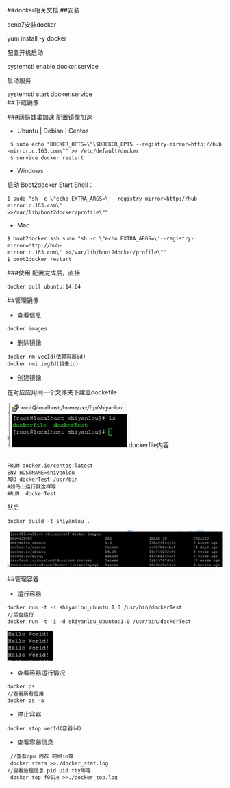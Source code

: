 ##docker相关文档
##安装

ceno7安装docker

yum install -y docker

配置开机启动

systemctl enable docker.service

启动服务

systemctl start docker.service  
##下载镜像

###网易蜂巢加速
 配置镜像加速   

- Ubuntu | Debian | Centos    

``` 
 $ sudo echo "DOCKER_OPTS=\"\$DOCKER_OPTS --registry-mirror=http://hub
-mirror.c.163.com\"" >> /etc/default/docker
 $ service docker restart 
``` 
-  Windows  

启动 Boot2docker Start Shell：  
```
$ sudo "sh -c \"echo EXTRA_ARGS=\'--registry-mirror=http://hub-mirror.c.163.com\' 
>>/var/lib/boot2docker/profile\""

```  
- Mac  

```
$ boot2docker ssh sudo "sh -c \"echo EXTRA_ARGS=\'--registry-mirror=http://hub-
mirror.c.163.com\' >>/var/lib/boot2docker/profile\"" 
$ boot2docker restart
```
###使用
配置完成后，直接  
```
docker pull ubuntu:14.04
```

##管理镜像
- 查看信息  

```
docker images
```
- 删除镜像  
```
docker rm vecId(依赖容器id)
docker rmi imgId(镜像id)
```
- 创建镜像  

在对应应用同一个文件夹下建立dockefile

 ![文件夹情况]( assets/dockerfile1.jpg) 
dockerfile内容  
```

FROM docker.io/centos:latest
ENV HOSTNAME=shiyanlou
ADD dockerTest /usr/bin
#如马上运行就这样写
#RUN  dockerTest 
```
然后  
```
docker build -t shiyanlou .
```
 ![镜像](assets/dock2.jpg) 


##管理容器
- 运行容器  

```
docker run -t -i shiyanlou_ubuntu:1.0 /usr/bin/dockerTest
//后台运行
docker run -t -i -d shiyanlou_ubuntu:1.0 /usr/bin/dockerTest 
```
 ![运行结果](assets/dock3.jpg) 


- 查看容器运行情况  

```
docker ps  
//查看所有应用
docker ps -a  
```
- 停止容器
```
docker stop vecId(容器id)
```
- 查看容器信息  

```
 //查看cpu 内存 网络io等
 docker stats >>./docker_stat.log
//查看进程信息 pid uid tty等等
 docker top f051e >>./docker_top.log

```

